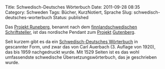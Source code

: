 Title: Schwedisch-Deutsches Wörterbuch
Date: 2011-09-28 08:35
Category: Schweden
Tags: Bücher, KurzNotiert, Sprache
Slug: schwedisch-deutsches-worterbuch
Status: published

Das [Projekt Runeberg](http://runeberg.org/), benannt nach dem
[finnlandschwedischen
Schriftsteller](https://secure.wikimedia.org/wikipedia/de/wiki/Johan_Ludvig_Runeberg),
ist das nordische Pendant zum [Projekt](http://www.gutenberg.org/)
[Gutenberg](http://gutenberg.spiegel.de/).

Seit kurzem gibt es da ein [Schwedisch-Deutsches
Wörterbuch](http://runeberg.org/auerbach/) in gescannter Form, und zwar
das von Carl Auerbach (3. Auflage von 1920), das bis 1959 nachgedruckt
wurde. Mit 1529 Seiten ist es das wohl umfassendste schwedische
Übersetzungswörterbuch, das je geschrieben wurde.

